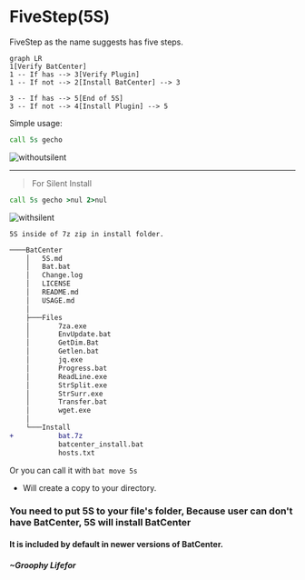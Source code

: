 # FiveStep(5S)

FiveStep as the name suggests has five steps.

```mermaid
graph LR
1[Verify BatCenter]
1 -- If has --> 3[Verify Plugin]
1 -- If not --> 2[Install BatCenter] --> 3

3 -- If has --> 5[End of 5S]
3 -- If not --> 4[Install Plugin] --> 5
```

Simple usage: 
```cmd
call 5s gecho
```
![withoutsilent](https://user-images.githubusercontent.com/77299279/206367198-f3c5db90-d66f-4853-bd75-c60c3d8f9f8b.gif)

--- 
> For Silent Install
```cmd 
call 5s gecho >nul 2>nul
```
![withsilent](https://user-images.githubusercontent.com/77299279/206367820-2f0bf51e-aa85-4ac6-98da-948f433e3815.gif)

``` 5S inside of 7z zip in install folder. ```
```diff
────BatCenter
    │   5S.md
    │   Bat.bat
    │   Change.log
    │   LICENSE
    │   README.md
    │   USAGE.md
    │
    ├───Files
    │       7za.exe
    │       EnvUpdate.bat
    │       GetDim.Bat
    │       Getlen.bat
    │       jq.exe
    │       Progress.bat
    │       ReadLine.exe
    │       StrSplit.exe
    │       StrSurr.exe
    │       Transfer.bat
    │       wget.exe
    │
    └───Install
+           bat.7z
            batcenter_install.bat
            hosts.txt      
```
Or you can call it with `bat move 5s`
 - Will create a copy to your directory.

### You need to put 5S to your file's folder, Because user can don't have BatCenter, 5S will install BatCenter

#### It is included by default in newer versions of BatCenter.

##### ~Groophy Lifefor